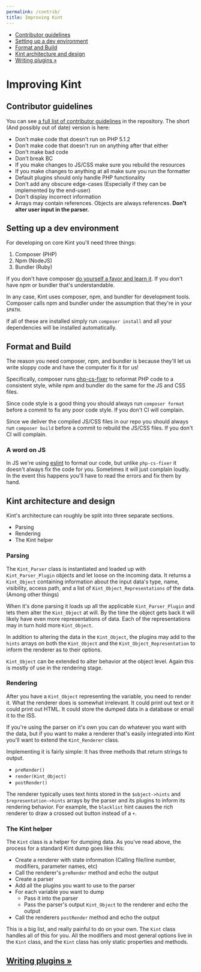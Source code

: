 ```yaml
---
permalink: /contrib/
title: Improving Kint
---
```


<div id="leftmenu" class="col-sm-4 col-md-3 hidden-xs">
<ul class="nav nav-list side-navigation" data-spy="affix" data-offset-top="{{ site.affix_offset }}">
    <li><a href="#guidelines">Contributor guidelines</a></li>
    <li><a href="#devenv">Setting up a dev environment</a></li>
    <li><a href="#lints">Format and Build</a></li>
    <li><a href="#architecture">Kint architecture and design</a></li>
    <li><a href="{{ site.baseurl }}/plugins/">Writing plugins &raquo;</a></li>
</ul>
</div>
<div class="col-sm-8 col-md-9" markdown="1">

# Improving Kint

<section id="guidelines" markdown="1">

## Contributor guidelines

You can see <a href="https://github.com/kint-php/kint/blob/master/CONTRIBUTING.md" target="_blank">a full list of contributor guidelines</a> in the repository. The short (And possibly out of date) version is here:

* Don't make code that doesn't run on PHP 5.1.2
* Don't make code that doesn't run on anything after that either
* Don't make bad code
* Don't break BC
* If you make changes to JS/CSS make sure you rebuild the resources
* If you make changes to anything at all make sure you run the formatter
* Default plugins should only handle PHP functionality
* Don't add any obscure edge-cases (Especially if they can be implemented by the end-user)
* Don't display incorrect information
* Arrays may contain references. Objects are always references. **Don't alter user input in the parser.**

</section>
<section id="devenv" markdown="1">

## Setting up a dev environment

For developing on core Kint you'll need three things:

1. Composer (PHP)
2. Npm (NodeJS)
3. Bundler (Ruby)

If you don't have composer <a href="https://getcomposer.org/" target="_blank">do yourself a favor and learn it</a>. If you don't have npm or bundler that's understandable.

In any case, Kint uses composer, npm, and bundler for development tools. Composer calls npm and bundler under the assumption that they're in your `$PATH`.

If all of these are installed simply run `composer install` and all your dependencies will be installed automatically.

</section>
<section id="lints" markdown="1">

## Format and Build

The reason you need composer, npm, and bundler is because they'll let us write sloppy code and have the computer fix it for us!

Specifically, composer runs <a href="https://github.com/FriendsOfPHP/PHP-CS-Fixer" target="_blank">php-cs-fixer</a> to reformat PHP code to a consistent style, while npm and bundler do the same for the JS and CSS files.

Since code style is a good thing you should always run `composer format` before a commit to fix any poor code style. If you don't CI will complain.

Since we deliver the compiled JS/CSS files in our repo you should always run `composer build` before a commit to rebuild the JS/CSS files. If you don't CI will complain.

### A word on JS

In JS we're using <a href="http://eslint.org/" target="_blank">eslint</a> to format our code, but unlike `php-cs-fixer` it doesn't always fix the code for you. Sometimes it will just complain loudly. In the event this happens you'll have to read the errors and fix them by hand.

</section>
<section id="architecture" markdown="1">

## Kint architecture and design

Kint's architecture can roughly be split into three separate sections.

* Parsing
* Rendering
* The Kint helper

### Parsing

The `Kint_Parser` class is instantiated and loaded up with `Kint_Parser_Plugin` objects and let loose on the incoming data. It returns a `Kint_Object` containing information about the input data's type, name, visibility, access path, and a list of `Kint_Object_Representations` of the data. (Among other things)

When it's done parsing it loads up all the applicable `Kint_Parser_Plugin` and lets them alter the `Kint_Object` at will. By the time the object gets back it will likely have even more representations of data. Each of the representations may in turn hold more `Kint_Object`.

In addition to altering the data in the `Kint_Object`, the plugins may add to the `hints` arrays on both the `Kint_Object` and the `Kint_Object_Representation` to inform the renderer as to their options.

`Kint_Object` can be extended to alter behavior at the object level. Again this is mostly of use in the rendering stage.

### Rendering

After you have a `Kint_Object` representing the variable, you need to render it. What the renderer does is somewhat irrelevant. It could print out text or it could print out HTML. It could store the dumped data in a database or email it to the ISS.

If you're using the parser on it's own you can do whatever you want with the data, but if you want to make a renderer that's easily integrated into Kint you'll want to extend the `Kint_Renderer` class.

Implementing it is fairly simple: It has three methods that return strings to output.

* `preRender()`
* `render(Kint_Object)`
* `postRender()`

The renderer typically uses text hints stored in the `$object->hints` and `$representation->hints` arrays by the parser and its plugins to inform its rendering behavior. For example, the `blacklist` hint causes the rich renderer to draw a crossed out button instead of a `+`.

### The Kint helper

The `Kint` class is a helper for dumping data. As you've read above, the process for a standard Kint dump goes like this:

* Create a renderer with state information (Calling file/line number, modifiers, parameter names, etc)
* Call the renderer's `preRender` method and echo the output
* Create a parser
* Add all the plugins you want to use to the parser
* For each variable you want to dump
    * Pass it into the parser
    * Pass the parser's output `Kint_Object` to the renderer and echo the output
* Call the renderers `postRender` method and echo the output

This is a big list, and really painful to do on your own. The `Kint` class handles all of this for you. All the modifiers and most general options live in the `Kint` class, and the `Kint` class has only static properties and methods.

</section>

<h2><a href="{{ site.baseurl }}/plugins/">Writing plugins &raquo;</a></h2>

</div>

